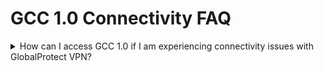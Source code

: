 # GCC 1.0 Connectivity FAQ

<details>
<summary>How can I access GCC 1.0 if I am experiencing connectivity issues with GlobalProtect VPN?</summary>

Starting from 1st October 2023, GCC 1.0 no longer requires GlobalProtect VPN for access. To connect, disconnect from GlobalProtect VPN and enable your Cloudflare WARP connection.

![unpause-connection](../images/unpause-connection.png)


</details>